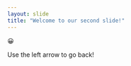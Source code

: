 ```yaml
---
layout: slide
title: "Welcome to our second slide!"
---
```

:grinning:

Use the left arrow to go back!
